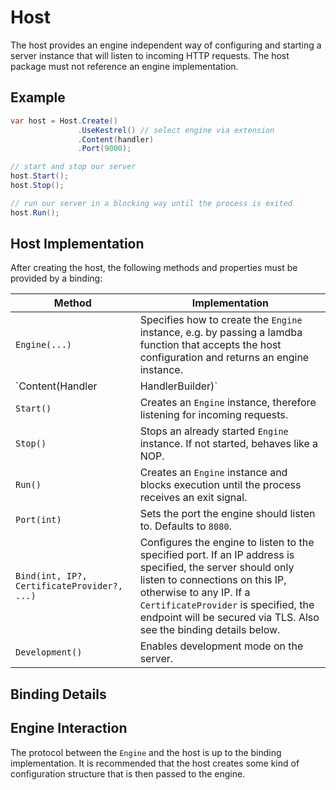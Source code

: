 # Host

The host provides an engine independent way of configuring and starting a server instance
that will listen to incoming HTTP requests. The host package must not reference
an engine implementation.

## Example

```csharp
var host = Host.Create()
               .UseKestrel() // select engine via extension
               .Content(handler)
               .Port(9000);

// start and stop our server
host.Start();
host.Stop();

// run our server in a blocking way until the process is exited
host.Run();
```

## Host Implementation

After creating the host, the following methods and properties must be provided by a binding:

| Method | Implementation |
|---|---|
| `Engine(...)` | Specifies how to create the `Engine` instance, e.g. by passing a lamdba function that accepts the host configuration and returns an engine instance.  |
| `Content(Handler | HandlerBuilder)` | Sets the root handler that will be invoked to actually execute requests. If a `HandlerBuilder` is passed, it will be built to get a `Handler` instance. |
| `Start()` | Creates an `Engine` instance, therefore listening for incoming requests. |
| `Stop()` | Stops an already started `Engine` instance. If not started, behaves like a NOP. |
| `Run()` | Creates an `Engine` instance and blocks execution until the process receives an exit signal. |
| `Port(int)` | Sets the port the engine should listen to. Defaults to `8080`. |
| `Bind(int, IP?, CertificateProvider?, ...)` | Configures the engine to listen to the specified port. If an IP address is specified, the server should only listen to connections on this IP, otherwise to any IP. If a `CertificateProvider` is specified, the endpoint will be secured via TLS. Also see the binding details below. |
| `Development()` | Enables development mode on the server. |

## Binding Details

## Engine Interaction

The protocol between the `Engine` and the host is up to the binding implementation.
It is recommended that the host creates some kind of configuration structure that is then
passed to the engine.